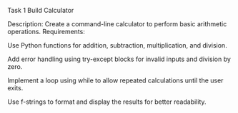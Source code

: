 





Task 1
Build Calculator

Description:
Create a command-line calculator to
perform basic arithmetic operations.
Requirements:

Use Python functions for addition,
subtraction, multiplication, and division.


Add error handling using try-except
blocks for invalid inputs and division by
zero.


Implement a loop using while to allow
repeated calculations until the user
exits.


Use f-strings to format and display the
results for better readability.

